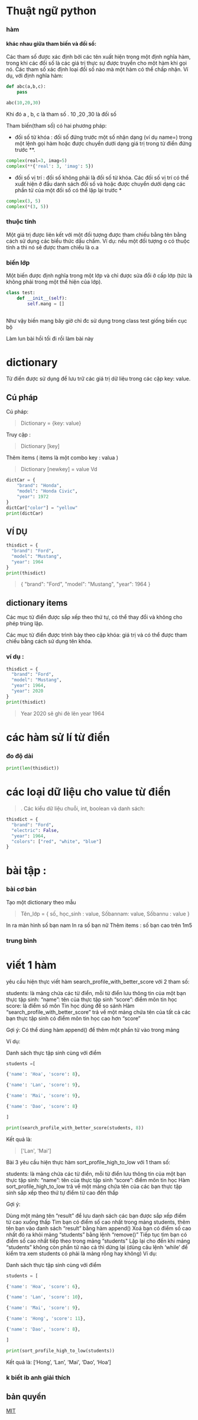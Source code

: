 # Thuật ngữ python

### hàm
#### khác nhau giữa tham biến và đối số:
Các tham số được xác định bởi các tên xuất hiện trong một định nghĩa hàm, trong khi các đối số là các giá trị thực sự được truyền cho một hàm khi gọi nó. Các tham số xác định loại đối số nào mà một hàm có thể chấp nhận. Ví dụ, với định nghĩa hàm:
``` python
def abc(a,b,c):
    pass

abc(10,20,30)
```
Khi đó a , b, c là tham số . 10 ,20 ,30 là đối số


Tham biến(tham số) có hai phương pháp:
-  đối số từ khóa : đối số đứng trước một số nhận dạng (ví dụ name=) trong một lệnh gọi hàm hoặc được chuyển dưới dạng giá trị trong từ điển đứng trước **.
``` python
complex(real=3, imag=5)
complex(**{'real': 3, 'imag': 5})
```
- đối số vị trí : đối số không phải là đối số từ khóa. Các đối số vị trí có thể xuất hiện ở đầu danh sách đối số và hoặc được chuyển dưới dạng các phần tử của một đối số có thể lặp lại trước *
``` python
complex(3, 5)
complex(*(3, 5))
```

### thuộc tính
Một giá trị được liên kết với một đối tượng được tham chiếu bằng tên bằng cách sử dụng các biểu thức dấu chấm. Ví dụ: nếu một đối tượng o có thuộc tính a thì nó sẽ được tham chiếu là o.a

### biến lớp

Một biến được định nghĩa trong một lớp và chỉ được sửa đổi ở cấp lớp (tức là không phải trong một thể hiện của lớp).

``` python
class test:
    def __init__(self):
        self.mang = []
        
``` 
Như vậy biến mang bây giờ chỉ đc sử dụng trong class test giống biến cục bộ



Làm lun bài hồi tối đi rồi làm bài này

# dictionary

Từ điển được sử dụng để lưu trữ các giá trị dữ liệu trong các cặp key: value.

## Cú pháp

Cú pháp: 
> Dictionary = {key: value}

 Truy cập :
 > Dictionary [key]
 
 Thêm items ( items là một combo key : valua )
> Dictionary [newkey] = value
Vd 
``` python
dictCar = {
    "brand": "Honda",
    "model": "Honda Civic",
    "year": 1972
}
dictCar["color"] = "yellow"
print(dictCar)
```
## VÍ DỤ

```python
thisdict = {
  "brand": "Ford",
  "model": "Mustang",
  "year": 1964
}
print(thisdict)

```
> {
  "brand": "Ford",
  "model": "Mustang",
  "year": 1964
}
## dictionary items
Các mục từ điển được sắp xếp theo thứ tự, có thể thay đổi và không cho phép trùng lặp.

Các mục từ điển được trình bày theo cặp khóa: giá trị và có thể được tham chiếu bằng cách sử dụng tên khóa.
### ví dụ :
``` python
thisdict = {
  "brand": "Ford",
  "model": "Mustang",
  "year": 1964,
  "year": 2020
}
print(thisdict)
```
> Year 2020 sẽ ghi đè lên year 1964

# các hàm sử lí từ điển
### đo độ dài

``` python
print(len(thisdict))

```
# các loại dữ liệu cho value từ điển
>. Các kiểu dữ liệu chuỗi, int, boolean và danh sách:

``` python
thisdict = {
  "brand": "Ford",
  "electric": False,
  "year": 1964,
  "colors": ["red", "white", "blue"]
}
```

# bài tập :

### bài cơ bản

Tạo một dictionary theo mẫu

> Tên_lớp = { số_ học_sinh : value,
Sốbannam: value,
Sốbannu : value
}

In ra màn hình số bạn nam
In ra số bạn nữ
Thêm items : số bạn cao trên 1m5 
### trung bình 
# viết 1 hàm 
yêu cầu hiện thực viết hàm search_profile_with_better_score với 2 tham số:

students: là mảng chứa các từ điển, mỗi từ điển lưu thông tin của một bạn thực tập sinh:
“name”: tên của thực tập sinh
“score”: điểm môn tin học
score: là điểm số môn Tin học dùng để so sánh
Hàm “search_profile_with_better_score” trả về một mảng chứa tên của tất cả các bạn thực tập sinh có điểm môn tin học cao hơn “score”

Gợi ý: Có thể dùng hàm append() để thêm một phần tử vào trong mảng 

Ví dụ: 

Danh sách thực tập sinh cùng với điểm
``` python
students =[

{'name': 'Hoa', 'score': 8}, 

{'name': 'Lan', 'score': 9},

{'name': 'Mai', 'score': 9}, 

{'name': 'Dao', 'score': 8}

]

print(search_profile_with_better_score(students, 8))
```
Kết quả là: 
> ['Lan', 'Mai']

Bài 3
yêu cầu hiện thực hàm sort_profile_high_to_low với 1 tham số:

students: là mảng chứa các từ điển, mỗi từ điển lưu thông tin của một bạn thực tập sinh:
“name”: tên của thực tập sinh
“score”: điểm môn tin học
Hàm sort_profile_high_to_low trả về một mảng chứa tên của các bạn thực tập sinh sắp xếp theo thứ tự điểm từ cao đến thấp 

Gợi ý:

Dùng một mảng tên “result” để lưu danh sách các bạn được sắp xếp điểm từ cao xuống thấp
Tìm bạn có điểm số cao nhất trong mảng students, thêm tên bạn vào danh sách “result” bằng hàm append()
Xoá bạn có điểm số cao nhất đó ra khỏi mảng “students” bằng lệnh “remove()”
Tiếp tục tìm bạn có điểm số cao nhất tiếp theo trong mảng “students"
Lặp lại cho đến khi mảng “students” không còn phần tử nào cả thì dừng lại (dùng câu lệnh ‘while’ để kiểm tra xem students có phải là mảng rỗng hay không)
Ví dụ:

Danh sách thực tập sinh cùng với điểm
``` python
students = [

{'name': 'Hoa', 'score': 6}, 

{'name': 'Lan', 'score': 10},

{'name': 'Mai', 'score': 9},

{'name': 'Hong', 'score': 11},

{'name': 'Dao', 'score': 8},

]

print(sort_profile_high_to_low(students))
```
Kết quả là: [‘Hong’, ‘Lan’, 'Mai', ‘Dao’, ‘Hoa’]
### k biết ib anh giải thích

## bản quyền
[MIT](https://choosealicense.com/licenses/mit/)

